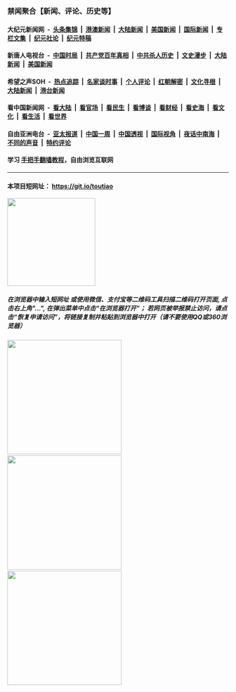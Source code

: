 ### 禁闻聚合【新闻、评论、历史等】

#### 大纪元新闻网 &nbsp;-&nbsp; [头条集锦](indexes/E头条集锦.md?t=02121533) &nbsp;|&nbsp; [港澳新闻](indexes/E港澳新闻.md?t=02121533)  &nbsp;|&nbsp; [大陆新闻](indexes/E大陆新闻.md?t=02121533) &nbsp;|&nbsp; [美国新闻](indexes/E美国新闻.md?t=02121533) &nbsp;|&nbsp; [国际新闻](indexes/E国际新闻.md?t=02121533) &nbsp;|&nbsp; [专栏文集](indexes/E专栏文集.md?t=02121533) &nbsp;|&nbsp; [纪元社论](indexes/E纪元社论.md?t=02121533) &nbsp;|&nbsp; [纪元特稿](indexes/E纪元特稿.md?t=02121533) 

#### 新唐人电视台 &nbsp;-&nbsp; [中国时局](indexes/N中国时局.md?t=02121533) &nbsp;|&nbsp; [共产党百年真相](indexes/N共产党百年真相.md?t=02121533) &nbsp;|&nbsp; [中共杀人历史](indexes/N中共杀人历史.md?t=02121533) &nbsp;|&nbsp; [文史漫步](indexes/N文史漫步.md?t=02121533) &nbsp;|&nbsp; [大陆新闻](indexes/N大陆新闻.md?t=02121533) &nbsp;|&nbsp; [美国新闻](indexes/N美国新闻.md?t=02121533)

#### 希望之声SOH &nbsp;-&nbsp; [热点追踪](indexes/H热点追踪.md?t=02121533) &nbsp;|&nbsp; [名家谈时事](indexes/H名家谈时事.md?t=02121533) &nbsp;|&nbsp; [个人评论](indexes/H个人评论.md?t=02121533)  &nbsp;|&nbsp; [红朝解密](indexes/H红朝解密.md?t=02121533) &nbsp;|&nbsp; [文化寻根](indexes/H文化寻根.md?t=02121533) &nbsp;|&nbsp; [大陆新闻](indexes/H大陆新闻.md?t=02121533) &nbsp;|&nbsp; [港台新闻](indexes/H港台新闻.md?t=02121533)

#### 看中国新闻网 &nbsp;-&nbsp; [看大陆](indexes/S看大陆.md?t=02121533) &nbsp;|&nbsp; [看官场](indexes/S看官场.md?t=02121533) &nbsp;|&nbsp; [看民生](indexes/S看民生.md?t=02121533)  &nbsp;|&nbsp; [看博谈](indexes/S看博谈.md?t=02121533) &nbsp;|&nbsp; [看财经](indexes/S看财经.md?t=02121533) &nbsp;|&nbsp; [看史海](indexes/S看史海.md?t=02121533) &nbsp;|&nbsp; [看文化](indexes/S看文化.md?t=02121533) &nbsp;|&nbsp; [看生活](indexes/S看生活.md?t=02121533) &nbsp;|&nbsp; [看世界](indexes/S看世界.md?t=02121533)

#### 自由亚洲电台 &nbsp;-&nbsp; [亚太报道](indexes/R亚太报道.md?t=02121533) &nbsp;|&nbsp; [中国一周](indexes/R中国一周.md?t=02121533) &nbsp;|&nbsp; [中国透视](indexes/R中国透视.md?t=02121533)  &nbsp;|&nbsp; [国际视角](indexes/R国际视角.md?t=02121533) &nbsp;|&nbsp; [夜话中南海](indexes/R夜话中南海.md?t=02121533) &nbsp;|&nbsp; [不同的声音](indexes/R不同的声音.md?t=02121533) &nbsp;|&nbsp; [特约评论](indexes/R特约评论.md?t=02121533)

#### 学习 [手把手翻墙教程](https://github.com/gfw-breaker/guides/wiki)，自由浏览互联网

----

#### 本项目短网址： https://git.io/toutiao
<img src="https://raw.githubusercontent.com/gfw-breaker/banned-news/master/scripts/img/qr.png" width="200px"/>  

##### 在浏览器中输入短网址 或使用微信、支付宝等二维码工具扫描二维码打开页面, 点击右上角"...", 在弹出菜单中点击“在浏览器打开”； 若网页被举报禁止访问，请点击“恢复申请访问”，将链接复制并粘贴到浏览器中打开（请不要使用QQ或360浏览器）

<img src="https://raw.githubusercontent.com/gfw-breaker/banned-news/master/scripts/img/1.png" width="260px"/> &nbsp; <img src="https://raw.githubusercontent.com/gfw-breaker/banned-news/master/scripts/img/2.png" width="260px"/> &nbsp; <img src="https://raw.githubusercontent.com/gfw-breaker/banned-news/master/scripts/img/3.png" width="260px"/>
